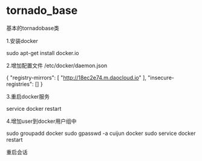 # tornado_base
基本的tornadobase类

1.安装docker

sudo apt-get install docker.io

2.增加配置文件 /etc/docker/daemon.json

{
    "registry-mirrors": [
        "http://18ec2e74.m.daocloud.io"
    ],
    "insecure-registries": []
}

3.重启docker服务

service docker restart

4.增加user到docker用户组中

sudo groupadd docker
sudo gpasswd -a cuijun docker
sudo service docker restart

重启会话
